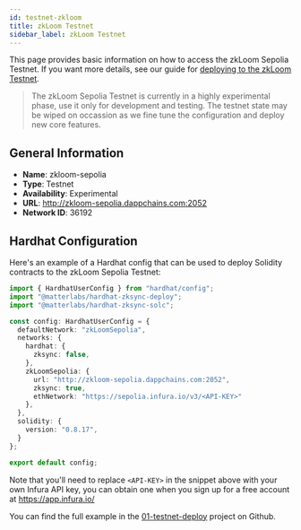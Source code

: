 ```yaml
---
id: testnet-zkloom
title: zkLoom Testnet
sidebar_label: zkLoom Testnet
---
```


This page provides basic information on how to access the zkLoom Sepolia Testnet.
If you want more details, see our guide for [deploying to the zkLoom Testnet](deploy-zkloom-testnet.html).

> The zkLoom Sepolia Testnet is currently in a highly experimental phase, use it only for development and testing.
> The testnet state may be wiped on occassion as we fine tune the configuration and deploy new core features.

## General Information

- **Name**: zkloom-sepolia
- **Type**: Testnet
- **Availability**: Experimental
- **URL**: http://zkloom-sepolia.dappchains.com:2052
- **Network ID**: 36192

## Hardhat Configuration

Here's an example of a Hardhat config that can be used to deploy Solidity contracts to the zkLoom Sepolia Testnet:

```ts
import { HardhatUserConfig } from "hardhat/config";
import "@matterlabs/hardhat-zksync-deploy";
import "@matterlabs/hardhat-zksync-solc";

const config: HardhatUserConfig = {
  defaultNetwork: "zkLoomSepolia",
  networks: {
    hardhat: {
      zksync: false,
    },
    zkLoomSepolia: {
      url: "http://zkloom-sepolia.dappchains.com:2052",
      zksync: true,
      ethNetwork: "https://sepolia.infura.io/v3/<API-KEY>"
    },
  },
  solidity: {
    version: "0.8.17",
  }
};

export default config;
```

Note that you'll need to replace `<API-KEY>` in the snippet above with your own Infura API key,
you can obtain one when you sign up for a free account at https://app.infura.io/

You can find the full example in the [01-testnet-deploy](https://github.com/loomnetwork/zkloom-examples/tree/main/01-testnet-deploy) project on Github.